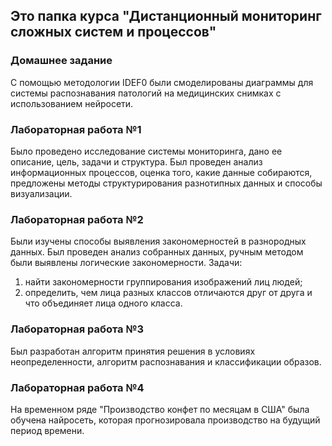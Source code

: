 ## Это папка курса "Дистанционный мониторинг сложных систем и процессов"

### Домашнее задание
С помощью методологии IDEF0 были смоделированы диаграммы для системы распознавания патологий на медицинских снимках с использованием нейросети.

### Лабораторная работа №1
Было проведено исследование системы мониторинга, дано ее описание, цель, задачи и структура. Был проведен анализ информационных процессов, оценка того, какие данные собираются, предложены методы структурирования разнотипных данных и способы визуализации.

### Лабораторная работа №2
Были изучены способы выявления закономерностей в разнородных данных. Был проведен анализ собранных данных, ручным методом были выявлены логические закономерности. Задачи:
1) найти закономерности группирования изображений лиц людей;
2) определить, чем лица разных классов отличаются друг от друга и что объединяет лица одного класса.

### Лабораторная работа №3
Был разработан алгоритм принятия решения в условиях неопределенности, алгоритм распознавания и классификации образов.

### Лабораторная работа №4 
На временном ряде "Производство конфет по месяцам в США" была обучена найросеть, которая прогнозировала производство на будущий период времени.
